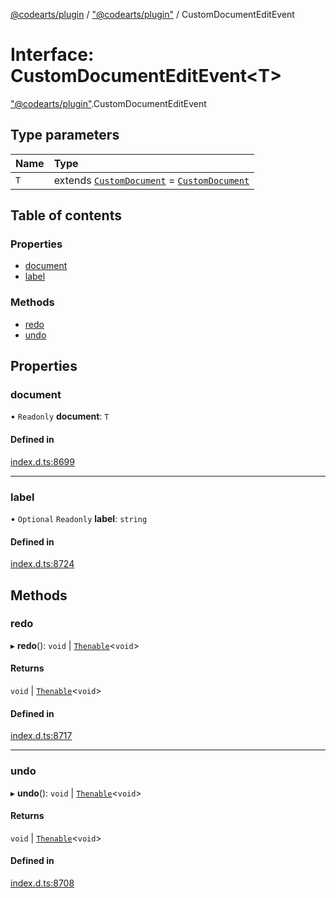 [@codearts/plugin](../README.md) / ["@codearts/plugin"](../modules/_codearts_plugin_.md) / CustomDocumentEditEvent

# Interface: CustomDocumentEditEvent<T\>

["@codearts/plugin"](../modules/_codearts_plugin_.md).CustomDocumentEditEvent

## Type parameters

| Name | Type |
| :------ | :------ |
| `T` | extends [`CustomDocument`](codearts_plugin_.CustomDocument.md) = [`CustomDocument`](codearts_plugin_.CustomDocument.md) |

## Table of contents

### Properties

- [document](codearts_plugin_.CustomDocumentEditEvent.md#document)
- [label](codearts_plugin_.CustomDocumentEditEvent.md#label)

### Methods

- [redo](codearts_plugin_.CustomDocumentEditEvent.md#redo)
- [undo](codearts_plugin_.CustomDocumentEditEvent.md#undo)

## Properties

### document

• `Readonly` **document**: `T`

#### Defined in

[index.d.ts:8699](https://github.com/huaweicloud/cloudide-plugin-api/blob/b58031b/index.d.ts#L8699)

___

### label

• `Optional` `Readonly` **label**: `string`

#### Defined in

[index.d.ts:8724](https://github.com/huaweicloud/cloudide-plugin-api/blob/b58031b/index.d.ts#L8724)

## Methods

### redo

▸ **redo**(): `void` \| [`Thenable`](Thenable.md)<`void`\>

#### Returns

`void` \| [`Thenable`](Thenable.md)<`void`\>

#### Defined in

[index.d.ts:8717](https://github.com/huaweicloud/cloudide-plugin-api/blob/b58031b/index.d.ts#L8717)

___

### undo

▸ **undo**(): `void` \| [`Thenable`](Thenable.md)<`void`\>

#### Returns

`void` \| [`Thenable`](Thenable.md)<`void`\>

#### Defined in

[index.d.ts:8708](https://github.com/huaweicloud/cloudide-plugin-api/blob/b58031b/index.d.ts#L8708)
